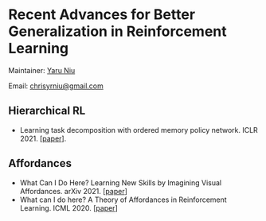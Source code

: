 # Recent Advances for Better Generalization in Reinforcement Learning

Maintainer: [Yaru Niu](https://chrisyrniu.github.io/)

Email: chrisyrniu@gmail.com

## Hierarchical RL
* Learning task decomposition with ordered memory policy network. ICLR 2021. [[paper](https://arxiv.org/pdf/2103.10972.pdf)].

## Affordances
* What Can I Do Here? Learning New Skills by Imagining Visual Affordances. arXiv 2021. [[paper](https://arxiv.org/pdf/2106.00671.pdf)]
* What can I do here? A Theory of Affordances in Reinforcement Learning. ICML 2020. [[paper](https://arxiv.org/pdf/2006.15085.pdf)]
